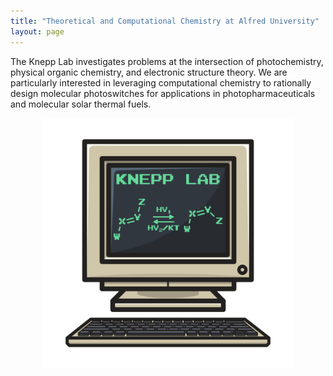```yaml
---
title: "Theoretical and Computational Chemistry at Alfred University"
layout: page
---
```

The Knepp Lab investigates problems at the intersection of photochemistry, physical organic chemistry, and electronic structure theory. We are particularly interested in leveraging computational chemistry to rationally design molecular photoswitches for applications in photopharmaceuticals and molecular solar thermal fuels.

<img src="logo.png" 
        alt="Picture" 
        width="400" 
        height="400" 
        style="display: block; margin: 0 auto" />
